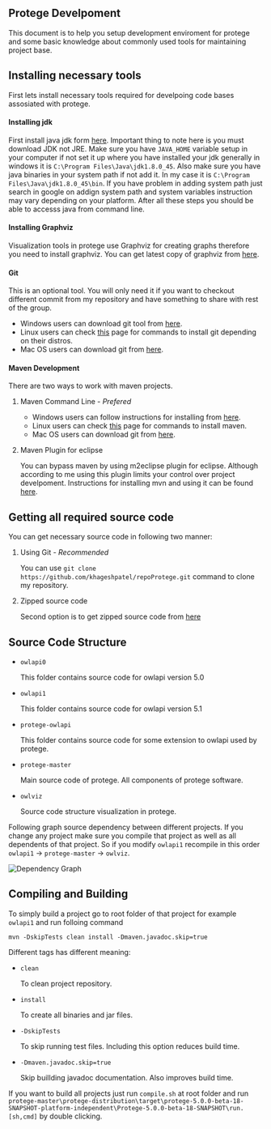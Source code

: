 ## Protege Develpoment ##

This document is to help you setup development enviroment for protege and some basic knowledge about commonly used tools for maintaining project base.

Installing necessary tools
--------------------------

First lets install necessary tools required for develpoing code bases assosiated with protege.

#### Installing jdk ####
First install java jdk form [here](http://www.oracle.com/technetwork/java/javase/downloads/index.html "Java JDK"). Important thing to note here is you must download JDK not JRE. Make sure you have `JAVA_HOME` variable setup in your computer if not set it up where you have installed your jdk generally in windows it is `C:\Program Files\Java\jdk1.8.0_45`. Also make sure you have java binaries in your system path if not add it. In my case it is `C:\Program Files\Java\jdk1.8.0_45\bin`. If you have problem in adding system path just search in google on addign system path and system variables instruction may vary depending on your platform. After all these steps you should be able to accesss java from command line.

#### Installing Graphviz
Visualization tools in protege use Graphviz for creating graphs therefore you need to install graphviz. You can get latest copy of graphviz from [here](http://www.graphviz.org/Download..php "GraphViz").

#### Git ####
This is an optional tool. You will only need it if you want to checkout different commit from my repository and have something to share with rest of the group.

- Windows users can download git tool from [here](https://git-scm.com/download/win "Git for windows").
- Linux users can check [this](https://git-scm.com/download/linux "Git for linux") page for commands to install git depending on their distros.
- Mac OS users can download git from [here](http://git-scm.com/download/mac "Git for mac").

#### Maven Development ####
There are two ways to work with maven projects.

1. Maven Command Line - _Prefered_
	- Windows users can follow instructions for installing from [here](https://git-scm.com/download/win "Maven for windows").
	- Linux users can check [this](https://maven.apache.org/download.cgi#Installation "Maven for linux") page for commands to install maven.
	- Mac OS users can download git from [here](http://www.mkyong.com/maven/install-maven-on-mac-osx/ "Maven for mac").
 
2. Maven Plugin for eclipse

	You can bypass maven by using m2eclipse plugin for eclipse. Although according to me using this plugin limits your control over project develpoment. Instructions for installing mvn and using it can be found [here](http://theopentutorials.com/tutorials/eclipse/installing-m2eclipse-maven-plugin-for-eclipse/ "m2eclipse plugin").

Getting all required source code
--------------------------------

You can get necessary source code in following two manner:

1. Using Git - _Recommended_ 
	
	You can use `git clone https://github.com/khageshpatel/repoProtege.git` command to clone my repository.
2. Zipped source code

	Second option is to get zipped source code from [here](https://github.com/khageshpatel/repoProtege/archive/master.zip "Source Code")

Source Code Structure
---------------------

* `owlapi0`
	
	This folder contains source code for owlapi version 5.0

* `owlapi1`

	This folder contains source code for owlapi version 5.1

* `protege-owlapi`

	This folder contains source code for some extension to owlapi used by protege.

* `protege-master`

	Main source code of protege. All components of protege software.

* `owlviz`

	Source code structure visualization in protege.

Following graph source dependency between different projects. If you change any project make sure you compile that project as well as all dependents of that project. So if you modify `owlapi1` recompile in this order `owlapi1` -> `protege-master` -> `owlviz`.

![Dependency Graph](https://github.com/khageshpatel/repoProtege/blob/master/depGraph.PNG)

Compiling and Building
----------------------
To simply build a project go to root folder of that project for example `owlapi1` and run folloing command

`mvn -DskipTests clean install -Dmaven.javadoc.skip=true`

Different tags has different meaning:

* `clean`

	To clean project repository.

* `install`


	To create all binaries and jar files.

* `-DskipTests`

	To skip running test files. Including this option reduces build time.

* `-Dmaven.javadoc.skip=true`

	Skip buillding javadoc documentation. Also improves build time.

If you want to build all projects just run `compile.sh` at root folder and run `protege-master\protege-distribution\target\protege-5.0.0-beta-18-SNAPSHOT-platform-independent\Protege-5.0.0-beta-18-SNAPSHOT\run.[sh,cmd]` by double clicking. 
